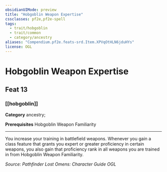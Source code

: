 ```yaml
---
obsidianUIMode: preview
title: "Hobgoblin Weapon Expertise"
cssclasses: pf2e,pf2e-spell
tags:
  - trait/hobgoblin
  - trait/common
  - category/ancestry
aliases: "Compendium.pf2e.feats-srd.Item.XPVqOtHLN6jduHYs"
license: OGL
---
```

# Hobgoblin Weapon Expertise
## Feat 13
### [[hobgoblin]]

**Category** ancestry; 



**Prerequisites** Hobgoblin Weapon Familiarity
* * *
You increase your training in battlefield weapons. Whenever you gain a class feature that grants you expert or greater proficiency in certain weapons, you also gain that proficiency rank in all weapons you are trained in from Hobgoblin Weapon Familiarity.

*Source: Pathfinder Lost Omens: Character Guide*
*OGL*